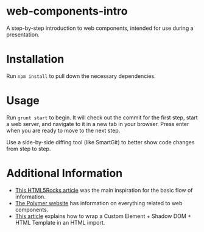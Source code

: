 web-components-intro
====================

A step-by-step introduction to web components, intended for use during a presentation.


Installation
============

Run `npm install` to pull down the necessary dependencies.


Usage
=====

Run `grunt start` to begin. It will check out the commit for the first step, start a web server, and navigate to it in a new tab in your browser. Press enter when you are ready to move to the next step.

Use a side-by-side diffing tool (like SmartGit) to better show code changes from step to step.


Additional Information
======================

* [This HTML5Rocks article](http://www.html5rocks.com/en/tutorials/webcomponents/customelements/) was the main inspiration for the basic flow of information.
* [The Polymer website](http://www.polymer-project.org/) has information on everything related to web components.
* [This article](http://robdodson.me/blog/2013/08/20/exploring-html-imports/) explains how to wrap a Custom Element + Shadow DOM + HTML Template in an HTML import.
